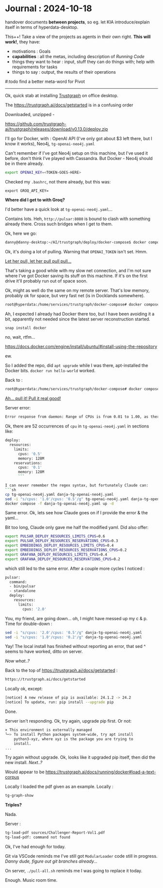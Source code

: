 # Journal : 2024-10-18

handover documents **between projects**, so eg. let KIA introduce/explain itself in terms of hyperdata-desktop.

This++! Take a view of the projects as agents in their own right. **This will work!**, they have:

* motivations : Goals
* **capabilities** : all the metas, including description of *Running Code*
* things they want to hear :  input, stuff they can do things with; help with requirements for tasks
* things to say : output, the results of their operations


#:todo find a better meta-word for Pivot   

---

Ok, quick stab at installing [Trustgraph](https://trustgraph.ai/) on office desktop.

The https://trustgraph.ai/docs/getstarted is in a confusing order

Downloaded, unzipped -

https://github.com/trustgraph-ai/trustgraph/releases/download/v0.13.0/deploy.zip

I'll go for Docker, with : OpenAI API (I've only got about $3 left there, but I know it works),	Neo4j,	`tg-openai-neo4j.yaml`

Can't remember if I've got Neo4j setup on this machine, but I've used it before, don't think I've played with Cassandra. But Docker - Neo4j should be in there already.


```sh
export OPENAI_KEY=<TOKEN-GOES-HERE>
```

Checked my `.bashrc`, not there already, but this was:
```
export GROQ_API_KEY=
```
**Where did I get to with Groq?**

I'd better have a quick look at `tg-openai-neo4j.yaml`...

Contains lots. Heh, `http://pulsar:8080` is bound to clash with something already there. Cross such bridges when I get to them.

Ok, here we go:

```sh
danny@danny-desktop:~/AI/trustgraph/deploy/docker-compose$ docker compose -f tg-openai-neo4j.yaml up -d
```

Ok, it's doing a lot of pulling. Warning that `OPENAI_TOKEN` isn't set. Hmm.

[Let her pull, let her pull pull pull...](https://youtu.be/7TAam7HQWnA?si=6jyfnSP-SL2ZvcZ6)

That's taking a good while with my slow net connection, and I'm not sure where I've got Docker saving its stuff on this machine. If it's on the first drive it'll probably run out of space soon.

Ok, might as well do the same on my remote server. That's low memory, probably ok for space, but very fast net (is in Docklands somewhere).

```sh
root@hyperdata:/home/services/trustgraph/docker-compose# docker compose -f tg-openai-neo4j.yaml up -d
```

Ah, I expected I already had Docker there too, but I have been avoiding it a bit, apparently not needed since the latest server reconstruction started.
```sh
snap install docker
```

no, wait, rtfm...

https://docs.docker.com/engine/install/ubuntu/#install-using-the-repository

ew.

So I added the repo, did `apt upgrade` while I was there, apt-installed the Docker bits. `docker run hello-world` worked.

Back to :
```sh
root@hyperdata:/home/services/trustgraph/docker-compose# docker compose -f tg-openai-neo4j.yaml up -d
```

[Ah... pull it! Pull it real good!](https://youtu.be/vCadcBR95oU?si=XEn_NY3mpnQtUsoD)

Server error:
```sh
Error response from daemon: Range of CPUs is from 0.01 to 1.00, as there are only 1 CPUs available
```

Ok, there are 52 occurrences of `cpu` in `tg-openai-neo4j.yaml` in sections like:
```sh
deploy:
  resources:
    limits:
      cpus: '0.5'
      memory: 128M
    reservations:
      cpus: '0.1'
      memory: 128M
      ```

I can never remember the regex syntax, but fortunately Claude can:
```sh
cp tg-openai-neo4j.yaml danja-tg-openai-neo4j.yaml
sed -i "s/cpus: '1.0'/cpus: '0.5'/g" tg-openai-neo4j.yaml danja-tg-openai-neo4j.yaml
docker compose -f danja-tg-openai-neo4j.yaml up -d
```

Same error. Ok, lets see how Claude goes on if I provide the error & the yaml...

Bit too long, Claude only gave me half the modified yaml. Did also offer:
```sh
export PULSAR_DEPLOY_RESOURCES_LIMITS_CPUS=0.6
export PULSAR_DEPLOY_RESOURCES_RESERVATIONS_CPUS=0.3
export EMBEDDINGS_DEPLOY_RESOURCES_LIMITS_CPUS=0.4
export EMBEDDINGS_DEPLOY_RESOURCES_RESERVATIONS_CPUS=0.2
export GRAFANA_DEPLOY_RESOURCES_LIMITS_CPUS=0.4
export GRAFANA_DEPLOY_RESOURCES_RESERVATIONS_CPUS=0.2
```

which still led to the same error. After a couple more cycles I noticed :
```sh
pulsar:
  command:
  - bin/pulsar
  - standalone
  deploy:
    resources:
      limits:
        cpus: '2.0'
```

You, my friend, are going down... oh, I might have messed up my c & p. Time for double-down :

```sh
sed -i "s/cpus: '2.0'/cpus: '0.5'/g" danja-tg-openai-neo4j.yaml
sed -i "s/cpus: '1.0'/cpus: '0.2'/g" danja-tg-openai-neo4j.yaml
```

Yay! The local install has finished without reporting an error, that sed ^ seems to have worked, ditto on server.

*Now what..?*

Back to the top of https://trustgraph.ai/docs/getstarted :
```sh
https://trustgraph.ai/docs/getstarted
```

Locally ok, except:
```sh
[notice] A new release of pip is available: 24.1.2 -> 24.2
[notice] To update, run: pip install --upgrade pip
```
Done.

Server isn't responding. Ok, try again, upgrade pip first. Or not:
```sh
× This environment is externally managed
╰─> To install Python packages system-wide, try apt install
    python3-xyz, where xyz is the package you are trying to
    install.
...
```

Try again without upgrade. Ok, looks like it upgraded pip itself, then did the new install.
*Next..?*

Would appear to be https://trustgraph.ai/docs/running/docker#load-a-text-corpus

Locally I loaded the pdf given as an example.  Locally :
```sh
tg-graph-show
```

**Triples?**

Nada.

Server :
```sh
tg-load-pdf sources/Challenger-Report-Vol1.pdf
tg-load-pdf: command not found
```

Ok, I've had enough for today.

Git via VSCode reminds me I've still got `ModularLoader` code still in progress. *Danny dude, figure out git branches already...*

On server, `./pull-all.sh` reminds me I was going to replace it today.

Enough. Music room time.
